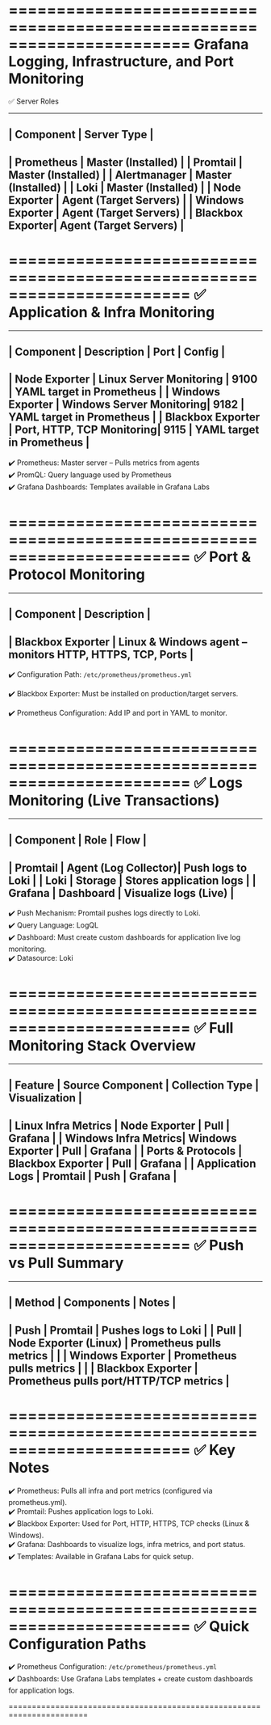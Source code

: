 =======================================================================
              Grafana Logging, Infrastructure, and Port Monitoring
=======================================================================

✅ Server Roles

--------------------------------------------------------
| Component        | Server Type                      |
--------------------------------------------------------
| Prometheus       | Master (Installed)               |
| Promtail         | Master (Installed)               |
| Alertmanager     | Master (Installed)               |
| Loki             | Master (Installed)               |
| Node Exporter    | Agent (Target Servers)           |
| Windows Exporter | Agent (Target Servers)           |
| Blackbox Exporter| Agent (Target Servers)           |
--------------------------------------------------------

=======================================================================
✅ Application & Infra Monitoring
=======================================================================

---------------------------------------------------------------
| Component         | Description              | Port | Config |
---------------------------------------------------------------
| Node Exporter     | Linux Server Monitoring  | 9100 | YAML target in Prometheus |
| Windows Exporter  | Windows Server Monitoring| 9182 | YAML target in Prometheus |
| Blackbox Exporter | Port, HTTP, TCP Monitoring| 9115 | YAML target in Prometheus |
---------------------------------------------------------------

✔️ Prometheus: Master server – Pulls metrics from agents  
✔️ PromQL: Query language used by Prometheus  
✔️ Grafana Dashboards: Templates available in Grafana Labs  

=======================================================================
✅ Port & Protocol Monitoring
=======================================================================

-----------------------------------------------------
| Component         | Description                  |
-----------------------------------------------------
| Blackbox Exporter | Linux & Windows agent – monitors HTTP, HTTPS, TCP, Ports |
-----------------------------------------------------
✔️ Configuration Path: `/etc/prometheus/prometheus.yml`

✔️ Blackbox Exporter: Must be installed on production/target servers.

✔️ Prometheus Configuration: Add IP and port in YAML to monitor.

=======================================================================
✅ Logs Monitoring (Live Transactions)
=======================================================================

-------------------------------------------------------------
| Component | Role                | Flow                    |
-------------------------------------------------------------
| Promtail  | Agent (Log Collector)| Push logs to Loki       |
| Loki      | Storage              | Stores application logs |
| Grafana   | Dashboard            | Visualize logs (Live)   |
-------------------------------------------------------------

✔️ Push Mechanism: Promtail pushes logs directly to Loki.  
✔️ Query Language: LogQL  
✔️ Dashboard: Must create custom dashboards for application live log monitoring.  
✔️ Datasource: Loki  

=======================================================================
✅ Full Monitoring Stack Overview
=======================================================================

--------------------------------------------------------------------
| Feature              | Source Component   | Collection Type | Visualization |
--------------------------------------------------------------------
| Linux Infra Metrics  | Node Exporter      | Pull            | Grafana       |
| Windows Infra Metrics| Windows Exporter   | Pull            | Grafana       |
| Ports & Protocols    | Blackbox Exporter  | Pull            | Grafana       |
| Application Logs     | Promtail           | Push            | Grafana       |
--------------------------------------------------------------------

=======================================================================
✅ Push vs Pull Summary
=======================================================================

------------------------------------------------------
| Method | Components               | Notes           |
------------------------------------------------------
| Push   | Promtail                 | Pushes logs to Loki |
| Pull   | Node Exporter (Linux)    | Prometheus pulls metrics |
|        | Windows Exporter         | Prometheus pulls metrics |
|        | Blackbox Exporter        | Prometheus pulls port/HTTP/TCP metrics |
------------------------------------------------------

=======================================================================
✅ Key Notes
=======================================================================

✔️ Prometheus: Pulls all infra and port metrics (configured via prometheus.yml).  
✔️ Promtail: Pushes application logs to Loki.  
✔️ Blackbox Exporter: Used for Port, HTTP, HTTPS, TCP checks (Linux & Windows).  
✔️ Grafana: Dashboards to visualize logs, infra metrics, and port status.  
✔️ Templates: Available in Grafana Labs for quick setup.

=======================================================================
✅ Quick Configuration Paths
=======================================================================

✔️ Prometheus Configuration: `/etc/prometheus/prometheus.yml`  
✔️ Dashboards: Use Grafana Labs templates + create custom dashboards for application logs.

=======================================================================
